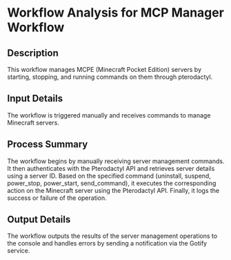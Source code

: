 # Workflow Analysis for MCP Manager Workflow

## Description
This workflow manages MCPE (Minecraft Pocket Edition) servers by starting, stopping, and running commands on them through pterodactyl.

## Input Details
The workflow is triggered manually and receives commands to manage Minecraft servers.

## Process Summary
The workflow begins by manually receiving server management commands. It then authenticates with the Pterodactyl API and retrieves server details using a server ID. Based on the specified command (uninstall, suspend, power_stop, power_start, send_command), it executes the corresponding action on the Minecraft server using the Pterodactyl API. Finally, it logs the success or failure of the operation.

## Output Details
The workflow outputs the results of the server management operations to the console and handles errors by sending a notification via the Gotify service.
